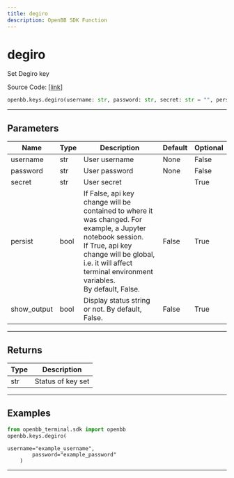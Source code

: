 ```yaml
---
title: degiro
description: OpenBB SDK Function
---
```


# degiro

Set Degiro key

Source Code: [[link](https://github.com/OpenBB-finance/OpenBBTerminal/tree/main/openbb_terminal/keys_model.py#L1296)]

```python
openbb.keys.degiro(username: str, password: str, secret: str = "", persist: bool = False, show_output: bool = False)
```

---

## Parameters

| Name | Type | Description | Default | Optional |
| ---- | ---- | ----------- | ------- | -------- |
| username | str | User username | None | False |
| password | str | User password | None | False |
| secret | str | User secret |  | True |
| persist | bool | If False, api key change will be contained to where it was changed. For example, a Jupyter notebook session.<br/>If True, api key change will be global, i.e. it will affect terminal environment variables.<br/>By default, False. | False | True |
| show_output | bool | Display status string or not. By default, False. | False | True |


---

## Returns

| Type | Description |
| ---- | ----------- |
| str | Status of key set |
---

## Examples

```python
from openbb_terminal.sdk import openbb
openbb.keys.degiro(
```

```
username="example_username",
        password="example_password"
    )
```
---


